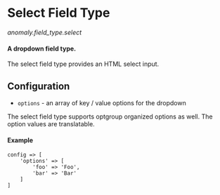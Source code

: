 # Select Field Type

*anomaly.field_type.select*

#### A dropdown field type.

The select field type provides an HTML select input.

## Configuration

- `options` - an array of key / value options for the dropdown
 
The select field type supports optgroup organized options as well. The option values are translatable.

#### Example

	config => [
	    'options' => [
	        'foo' => 'Foo',
	        'bar' => 'Bar'
	    ]
	]
